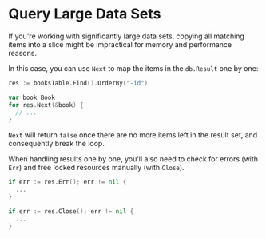 # Query Large Data Sets

If you're working with significantly large data sets, copying all matching items
into a slice might be impractical for memory and performance reasons.

In this case, you can use `Next` to map the items in the `db.Result` one by one:

```go
res := booksTable.Find().OrderBy("-id")

var book Book
for res.Next(&book) {
  // ...
}
```

`Next` will return `false` once there are no more items left in the result set,
and consequently break the loop.

When handling results one by one, you'll also need to check for errors (with `Err`) 
and free locked resources manually (with `Close`).

```go
if err := res.Err(); err != nil {
  ...
}

if err := res.Close(); err != nil {
  ...
}
```

